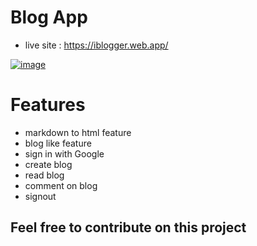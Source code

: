 # Blog App
- live site : https://iblogger.web.app/

[![image](https://www.linkpicture.com/q/screenshot_22.png)](https://www.linkpicture.com/view.php?img=LPic61c6adf512c091825518934)

# Features
- markdown to html feature
- blog like feature 
- sign in with Google
- create blog
- read blog
- comment on blog
- signout

## Feel free to contribute on this project